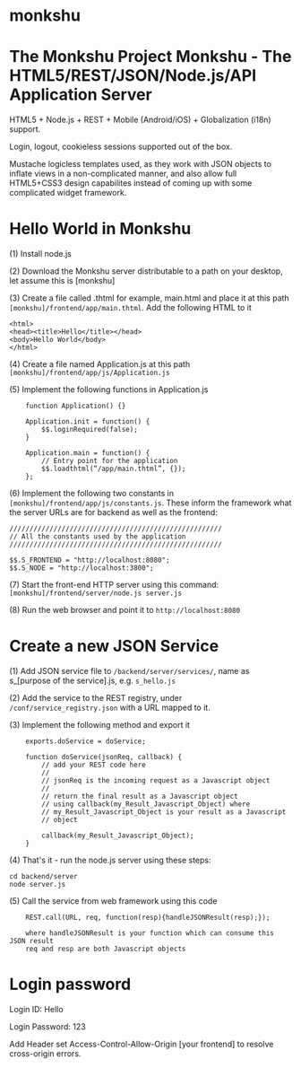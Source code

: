 # monkshu
The Monkshu Project
Monkshu - The HTML5/REST/JSON/Node.js/API Application Server
================================================================
HTML5 + Node.js + REST + Mobile (Android/iOS) + Globalization (i18n) support.

Login, logout, cookieless sessions supported out of the box.

Mustache logicless templates used, as they work with JSON objects to inflate views in a non-complicated manner,
and also allow full HTML5+CSS3 design capabilites instead of coming up with some complicated widget framework.

Hello World in Monkshu
======================
(1) Install node.js 
	
(2) Download the Monkshu server distributable to a path on your desktop, let assume this is [monkshu]
	
(3) Create a file called <name>.thtml for example, main.html and place it at this path
```[monkshu]/frontend/app/main.thtml```. Add the following HTML to it

```
<html>
<head><title>Hello</title></head>
<body>Hello World</body>
</html>
```

(4) Create a file named Application.js at this path ```[monkshu]/frontend/app/js/Application.js```

(5) Implement the following functions in Application.js
```
	function Application() {}
	
	Application.init = function() { 
		$$.loginRequired(false);
	}
	
	Application.main = function() {
		// Entry point for the application
		$$.loadthtml(“/app/main.thtml”, {});
	};
```
(6) Implement the following two constants in ```[monkshu]/frontend/app/js/constants.js```. These inform the framework what the server URLs are for backend as well as the frontend:

```
/////////////////////////////////////////////////////
// All the constants used by the application
/////////////////////////////////////////////////////

$$.S_FRONTEND = "http://localhost:8080";
$$.S_NODE = "http://localhost:3800";
```

(7) Start the front-end HTTP server using this command:
```[monkshu]/frontend/server/node.js server.js```

(8) Run the web browser and point it to ```http://localhost:8080```


Create a new JSON Service
=========================
(1) Add JSON service file to ```/backend/server/services/```, name as s_[purpose of the service].js, e.g. ```s_hello.js```

(2) Add the service to the REST registry, under ```/conf/service_registry.json``` with a URL mapped to it.

(3) Implement the following method and export it
```
	exports.doService = doService;

	function doService(jsonReq, callback) {
		// add your REST code here
		//
		// jsonReq is the incoming request as a Javascript object 
		//
		// return the final result as a Javascript object 
		// using callback(my_Result_Javascript_Object) where
		// my_Result_Javascript_Object is your result as a Javascript
		// object
		
		callback(my_Result_Javascript_Object);
	}
```

(4) That's it - run the node.js server using these steps:
```
cd backend/server
node server.js
```

(5) Call the service from web framework using this code
```
	REST.call(URL, req, function(resp){handleJSONResult(resp);});
	
	where handleJSONResult is your function which can consume this JSON result
	req and resp are both Javascript objects
```

Login password
==============
Login ID: Hello

Login Password: 123

Add Header set Access-Control-Allow-Origin [your frontend] to resolve cross-origin errors.


